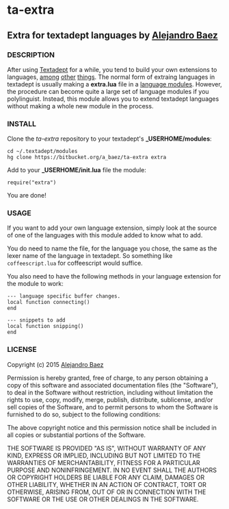 # ta-extra
## Extra for textadept languages by [Alejandro Baez][1]

### DESCRIPTION
After using [Textadept][2] for a while, you tend to build your own extensions
to languages, [among][3] [other][4] [things][5].
The normal form of extraing languages in textadept is usually making a
**extra.lua** file in a [language modules][6]. However, the procedure
can become quite a large set of language modules if you polylinguist.
Instead, this module allows you to extend textadept languages without making a whole new module in the process.

### INSTALL
Clone the *ta-extra* repository to your textadept's **_USERHOME/modules**:

```
cd ~/.textadept/modules
hg clone https://bitbucket.org/a_baez/ta-extra extra
```
Add to your **_USERHOME/init.lua** file the module:

```
require("extra")
```

You are done!

### USAGE
If you want to add your own language extension, simply look at the source of
one of the languages with this module added to know what to add.

You do need to name the file, for the language you chose, the same as the lexer
name of the language in textadept. So something like `coffeescript.lua` for
coffeescript would suffice.

You also need to have the following methods in your language extension for the
module to work:

```
--- language specific buffer changes.
local function connecting()
end

--- snippets to add
local function snipping()
end
```

### LICENSE
Copyright (c) 2015 [Alejandro Baez][1]

Permission is hereby granted, free of charge, to any person obtaining a copy
of this software and associated documentation files (the "Software"), to
deal in the Software without restriction, including without limitation the
rights to use, copy, modify, merge, publish, distribute, sublicense, and/or
sell copies of the Software, and to permit persons to whom the Software is
furnished to do so, subject to the following conditions:

The above copyright notice and this permission notice shall be included in
all copies or substantial portions of the Software.

THE SOFTWARE IS PROVIDED "AS IS", WITHOUT WARRANTY OF ANY KIND, EXPRESS OR
IMPLIED, INCLUDING BUT NOT LIMITED TO THE WARRANTIES OF MERCHANTABILITY,
FITNESS FOR A PARTICULAR PURPOSE AND NONINFRINGEMENT. IN NO EVENT SHALL THE
AUTHORS OR COPYRIGHT HOLDERS BE LIABLE FOR ANY CLAIM, DAMAGES OR OTHER
LIABILITY, WHETHER IN AN ACTION OF CONTRACT, TORT OR OTHERWISE, ARISING
FROM, OUT OF OR IN CONNECTION WITH THE SOFTWARE OR THE USE OR OTHER DEALINGS
IN THE SOFTWARE.

[1]: https://twitter.com/a_baez
[2]: http://foicica.com/textadept/
[3]: https://bitbucket.org/a_baez/ta-common
[4]: https://bitbucket.org/a_baez/ta-rust
[5]: https://bitbucket.org/a_baez/ta-moonscript
[6]: http://foicica.com/textadept/manual.html#Modules
